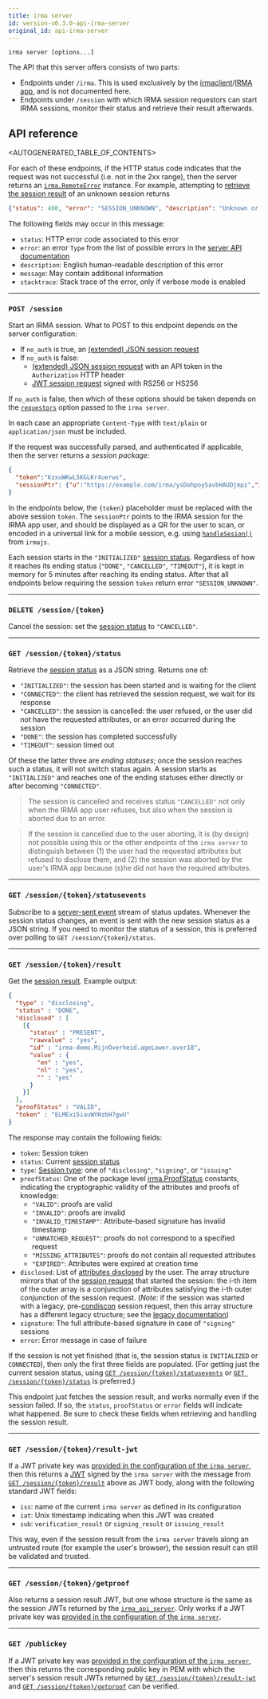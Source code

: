 ```yaml
---
title: irma server
id: version-v0.3.0-api-irma-server
original_id: api-irma-server
---
```


```shell
irma server [options...]
```

The API that this server offers consists of two parts:

* Endpoints under `/irma`. This is used exclusively by the [irmaclient](https://github.com/privacybydesign/irmago/tree/master/irmaclient)/[IRMA app](https://github.com/privacybydesign/irma_mobile), and is not documented here.
* Endpoints under `/session` with which IRMA session requestors can start IRMA sessions, monitor their status and retrieve their result afterwards.

## API reference

<AUTOGENERATED_TABLE_OF_CONTENTS>

For each of these endpoints, if the HTTP status code indicates that the request was not successful (i.e. not in the 2xx range), then the server returns an [`irma.RemoteError`](https://godoc.org/github.com/privacybydesign/irmago#RemoteError) instance. For example, attempting to [retrieve the session result](#get-session-token-result) of an unknown session returns
```json
{"status": 400, "error": "SESSION_UNKNOWN", "description": "Unknown or expired session"}
```
The following fields may occur in this message:
* `status`: HTTP error code associated to this error
* `error`: an error `Type` from the list of possible errors in the [server API documentation](https://godoc.org/github.com/privacybydesign/irmago/server#Error)
* `description`: English human-readable description of this error
* `message`: May contain additional information
* `stacktrace`: Stack trace of the error, only if verbose mode is enabled

---

### `POST /session`

Start an IRMA session. What to POST to this endpoint depends on the server configuration:

* If `no_auth` is true, an [(extended) JSON session request](session-requests.md)
* If `no_auth` is false:
  * [(extended) JSON session request](session-requests.md) with an API token in the `Authorization` HTTP header
  * [JWT session request](session-requests.md#jwts-signed-session-requests) signed with RS256 or HS256

If `no_auth` is false, then which of these options should be taken depends on the [`requestors`](irma-server.md#requestor-authentication) option passed to the `irma server`.

In each case an appropriate `Content-Type` with `text/plain` or `application/json` must be included.

If the request was successfully parsed, and authenticated if applicable, then the server returns a *session package*:
```json
{
  "token":"KzxuWKwL5KGLKr4uerws",
  "sessionPtr": {"u":"https://example.com/irma/ysDohpoySavbHAUDjmpz","irmaqr":"disclosing"}
}
```
In the endpoints below, the `{token}` placeholder must be replaced with the above session `token`. The `sessionPtr` points to the IRMA session for the IRMA app user, and should be displayed as a QR for the user to scan, or encoded in a universal link for a mobile session, e.g. using [`handleSesion()`](api-irmajs.md#handlesession) from `irmajs`.

Each session starts in the `"INITIALIZED"` [session status](#get-session-token-status). Regardless of how it reaches its ending status (`"DONE"`, `"CANCELLED"`, `"TIMEOUT"`), it is kept in memory for 5 minutes after reaching its ending status. After that all endpoints below requiring the session `token` return error `"SESSION_UNKNOWN"`.

---

### `DELETE /session/{token}`

Cancel the session: set the [session status](#get-session-token-status) to `"CANCELLED"`.

---

### `GET /session/{token}/status`

Retrieve the [session status](https://godoc.org/github.com/privacybydesign/irmago/server#Status) as a JSON string. Returns one of:
* `"INITIALIZED"`: the session has been started and is waiting for the client
* `"CONNECTED"`: the client has retrieved the session request, we wait for its response
* `"CANCELLED"`: the session is cancelled: the user refused, or the user did not have the requested attributes, or an error occurred during the session
* `"DONE"`: the session has completed successfully
* `"TIMEOUT"`: session timed out

Of these the latter three are *ending statuses*; once the session reaches such a status, it will not switch status again. A session starts as `"INITIALIZED"` and reaches one of the ending statuses either directly or after becoming `"CONNECTED"`.

> The session is cancelled and receives status `"CANCELLED"` not only when the IRMA app user refuses, but also when the session is aborted due to an error.

> If the session is cancelled due to the user aborting, it is (by design) not possible using this or the other endpoints of the `irma server` to distinguish between (1) the user had the requested attributes but refused to disclose them, and (2) the session was aborted by the user's IRMA app because (s)he did not have the required attributes.

---

### `GET /session/{token}/statusevents`

Subscribe to a [server-sent event](https://developer.mozilla.org/en-US/docs/Web/API/Server-sent_events) stream of status updates. Whenever the session status changes, an event is sent with the new session status as a JSON string. If you need to monitor the status of a session, this is preferred over polling to `GET /session/{token}/status`.

---

### `GET /session/{token}/result`

Get the [session result](https://godoc.org/github.com/privacybydesign/irmago/server#SessionResult). Example output:
```json
{
  "type" : "disclosing",
  "status" : "DONE",
  "disclosed" : [
    [{
      "status" : "PRESENT",
      "rawvalue" : "yes",
      "id" : "irma-demo.MijnOverheid.ageLower.over18",
      "value" : {
        "en" : "yes",
        "nl" : "yes",
        "" : "yes"
      }
    }]
  ],
  "proofStatus" : "VALID",
  "token" : "ELMExi5iauWYHzbH7gwU"
}
```
The response may contain the following fields:
* `token`: Session token
* `status`: Current [session status](#get-session-token-status)
* `type`: [Session type](what-is-irma.md#session-types): one of `"disclosing"`, `"signing"`, or `"issuing"`
* `proofStatus`: One of the package level [irma.ProofStatus](https://godoc.org/github.com/privacybydesign/irmago#pkg-constants) constants, indicating the cryptographic validity of the attributes and proofs of knowledge:
   * `"VALID"`: proofs are valid
   * `"INVALID"`: proofs are invalid
   * `"INVALID_TIMESTAMP"`: Attribute-based signature has invalid timestamp
   * `"UNMATCHED_REQUEST"`: proofs do not correspond to a specified request
   * `"MISSING_ATTRIBUTES"`: proofs do not contain all requested attributes
   * `"EXPIRED"`: Attributes were expired at creation time
* `disclosed`: List of [attributes disclosed](https://godoc.org/github.com/privacybydesign/irmago#DisclosedAttribute) by the user. The array structure mirrors that of the [session request](session-requests#disclosure-requests) that started the session: the i-th item of the outer array is a conjunction of attributes satisfying the i-th outer conjunction of the session request. (*Note*: if the session was started with a legacy, pre-[condiscon](condiscon.md) session request, then this array structure has a different legacy structure; see the [legacy documentation](/docs/v0.2.0/api-irma-server#get-session-token-result))
* `signature`: The full attribute-based signature in case of `"signing"` sessions
* `error`: Error message in case of failure

If the session is not yet finished (that is, the session status is `INITIALIZED` or `CONNECTED`), then only the first three fields are populated. (For getting just the current session status, using [`GET /session/{token}/statusevents`](#get-session-token-statusevents) or [`GET /session/{token}/status`](#get-session-token-status) is preferred.)

This endpoint just fetches the session result, and works normally even if the session failed. If so, the `status`, `proofStatus` or `error` fields will indicate what happened. Be sure to check these fields when retrieving and handling the session result.

---

### `GET /session/{token}/result-jwt`

If a JWT private key was [provided in the configuration of the `irma server`](irma-server.md#signed-jwt-session-results), then this returns a [JWT](https://jwt.io) signed by the `irma server` with the message from [`GET /session/{token}/result`](#get-session-token-result) above as JWT body, along with the following standard JWT fields:
* `iss`: name of the current `irma server` as defined in its configuration
* `iat`: Unix timestamp indicating when this JWT was created
* `sub`: `verification_result` or `signing_result` or `issuing_result`

This way, even if the session result from the `irma server` travels along an untrusted route (for example the user's browser), the session result can still be validated and trusted.

---

### `GET /session/{token}/getproof`

Also returns a session result JWT, but one whose structure is the same as the session JWTs returned by the [`irma_api_server`](https://github.com/privacybydesign/irma_api_server). Only works if a JWT private key was [provided in the configuration of the `irma server`](irma-server.md#signed-jwt-session-results).

---

### `GET /publickey`

If a JWT private key was [provided in the configuration of the `irma server`](irma-server.md#signed-jwt-session-results), then this returns the corresponding public key in PEM with which the server's session result JWTs returned by [`GET /session/{token}/result-jwt`](#get-session-token-result-jwt) and [`GET /session/{token}/getproof`](#get-session-token-getproof) can be verified.
